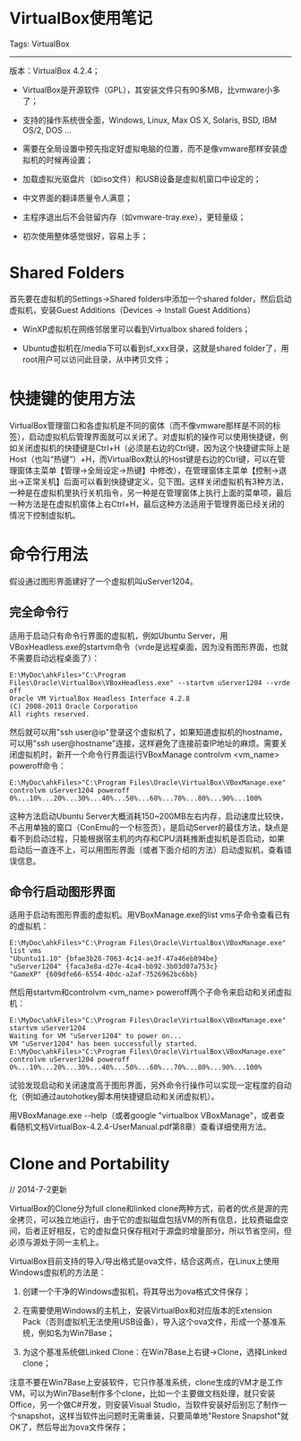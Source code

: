 # VirtualBox使用笔记
Tags: VirtualBox

------

版本：VirtualBox 4.2.4；
 
* VirtualBox是开源软件（GPL），其安装文件只有90多MB，比vmware小多了；

* 支持的操作系统很全面，Windows, Linux, Max OS X, Solaris, BSD, IBM OS/2, DOS ...

* 需要在全局设置中预先指定好虚拟电脑的位置，而不是像vmware那样安装虚拟机的时候再设置；

* 加载虚拟光驱盘片（如iso文件）和USB设备是虚拟机窗口中设定的；

* 中文界面的翻译质量令人满意；

* 主程序退出后不会驻留内存（如vmware-tray.exe），更轻量级；

* 初次使用整体感觉很好，容易上手；

# Shared Folders

首先要在虚拟机的Settings->Shared folders中添加一个shared folder，然后启动虚拟机，安装Guest Additions（Devices -> Install Guest Additions）

* WinXP虚拟机在网络邻居里可以看到Virtualbox shared folders；

* Ubuntu虚拟机在/media下可以看到sf_xxx目录，这就是shared folder了，用root用户可以访问此目录，从中拷贝文件；

# 快捷键的使用方法

VirtualBox管理窗口和各虚拟机是不同的窗体（而不像vmware那样是不同的标签），启动虚拟机后管理界面就可以关闭了。对虚拟机的操作可以使用快捷键，例如关闭虚拟机的快捷键是Ctrl+H（必须是右边的Ctrl键，因为这个快捷键实际上是Host（也叫“热键”）+H，而VirtualBox默认的Host键是右边的Ctrl键，可以在管理窗体主菜单【管理->全局设定->热键】中修改），在管理窗体主菜单【控制->退出->正常关机】后面可以看到快捷键定义，见下图。这样关闭虚拟机有3种方法，一种是在虚拟机里执行关机指令，另一种是在管理窗体上执行上面的菜单项，最后一种方法是在虚拟机窗体上右Ctrl+H，最后这种方法适用于管理界面已经关闭的情况下控制虚拟机。

# 命令行用法

假设通过图形界面建好了一个虚拟机叫uServer1204。

## 完全命令行

适用于启动只有命令行界面的虚拟机，例如Ubuntu Server，用VBoxHeadless.exe的startvm命令（vrde是远程桌面，因为没有图形界面，也就不需要启动远程桌面了）：

    E:\MyDoc\ahkFiles>"C:\Program Files\Oracle\VirtualBox\VBoxHeadless.exe" --startvm uServer1204 --vrde off 
    Oracle VM VirtualBox Headless Interface 4.2.8 
    (C) 2008-2013 Oracle Corporation 
    All rights reserved.

然后就可以用"ssh user@ip"登录这个虚拟机了，如果知道虚拟机的hostname，可以用"ssh user@hostname"连接，这样避免了连接前查IP地址的麻烦。需要关闭虚拟机时，新开一个命令行界面运行VBoxManage controlvm <vm_name> poweroff命令：

    E:\MyDoc\ahkFiles>"C:\Program Files\Oracle\VirtualBox\VBoxManage.exe" controlvm uServer1204 poweroff
    0%...10%...20%...30%...40%...50%...60%...70%...80%...90%...100%

这种方法启动Ubuntu Server大概消耗150~200MB左右内存，启动速度比较快，不占用单独的窗口（ConEmu的一个标签页），是启动Server的最佳方法，缺点是看不到启动过程，只能根据宿主机的内存和CPU消耗推断虚拟机是否启动，如果启动后一直连不上，可以用图形界面（或者下面介绍的方法）启动虚拟机，查看错误信息。

## 命令行启动图形界面

适用于启动有图形界面的虚拟机。用VBoxManage.exe的list vms子命令查看已有的虚拟机：

    E:\MyDoc\ahkFiles>"C:\Program Files\Oracle\VirtualBox\VBoxManage.exe" list vms
    "Ubuntu11.10" {bfae3b28-7063-4c14-ae3f-47a46eb894be} 
    "uServer1204" {faca3e8a-d27e-4ca4-bb92-3b03d07a753c} 
    "GameXP" {609dfe66-6554-40dc-a2af-7526962bc6bb}

然后用startvm和controlvm <vm_name> poweroff两个子命令来启动和关闭虚拟机：

    E:\MyDoc\ahkFiles>"C:\Program Files\Oracle\VirtualBox\VBoxManage.exe" startvm uServer1204
    Waiting for VM "uServer1204" to power on... 
    VM "uServer1204" has been successfully started. 
    E:\MyDoc\ahkFiles>"C:\Program Files\Oracle\VirtualBox\VBoxManage.exe" controlvm uServer1204 poweroff
    0%...10%...20%...30%...40%...50%...60%...70%...80%...90%...100%

试验发现启动和关闭速度高于图形界面，另外命令行操作可以实现一定程度的自动化（例如通过autohotkey脚本用快捷键启动和关闭虚拟机）。

用VBoxManage.exe --help（或者google "virtualbox VBoxManage"，或者查看随机文档VirtualBox-4.2.4-UserManual.pdf第8章）查看详细使用方法。

# Clone and Portability

// 2014-7-2更新

VirtualBox的Clone分为full clone和linked clone两种方式，前者的优点是源的完全拷贝，可以独立地运行，由于它的虚拟磁盘包括VM的所有信息，比较费磁盘空间，后者正好相反，它的虚拟盘只保存相对于源盘的增量部分，所以节省空间，但必须与源处于同一主机上。

VirtualBox目前支持的导入/导出格式是ova文件，结合这两点，在Linux上使用Windows虚拟机的方法是：

1. 创建一个干净的Windows虚拟机，将其导出为ova格式文件保存；

1. 在需要使用Windows的主机上，安装VirtualBox和对应版本的Extension Pack（否则虚拟机无法使用USB设备），导入这个ova文件，形成一个基准系统，例如名为Win7Base；

1. 为这个基准系统做Linked Clone：在Win7Base上右键->Clone，选择Linked clone；

注意不要在Win7Base上安装软件，它只作基准系统，clone生成的VM才是工作VM，可以为Win7Base制作多个clone，比如一个主要做文档处理，就只安装Office，另一个做C#开发，则安装Visual Studio，当软件安装好后别忘了制作一个snapshot，这样当软件出问题时无需重装，只要简单地"Restore Snapshot"就OK了，然后导出为ova文件保存；


